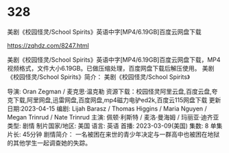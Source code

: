 # 328
美剧《校园怪灵/School Spirits》英语中字[MP4/6.19GB]百度云网盘下载

https://zqhdz.com/8247.html

美剧《校园怪灵/School Spirits》英语中字[MP4/6.19GB]百度云网盘下载，MP4视频格式，文件大小6.19GB。已做压缩处理，百度网盘下载后解压使用。
美剧《校园怪灵/School Spirits》简介：
美剧《校园怪灵/School Spirits》

导演: Oran Zegman / 麦克思·温克勒
资源下载：校园怪灵阿里云盘,百度云盘,夸克下载,阿里网盘,迅雷网盘,百度网盘,mp4磁力电驴ed2k,百度云115网盘下载
更新日期:2023-04-15
编剧: Lijah Barasz / Thomas Higgins / Maria Nguyen / Megan Trinrud / Nate Trinrud
主演: 佩顿·利斯特 / 麦洛·曼海姆 / 玛丽亚·迪齐亚
类型: 剧情
制片国家/地区: 美国
语言: 英语
首播: 2023-03-09(美国)
集数: 8
单集片长: 45分钟
剧情简介：
一名被困在来世的青少年决定与一群高中也被困在地狱的其他学生一起调查她的失踪。
